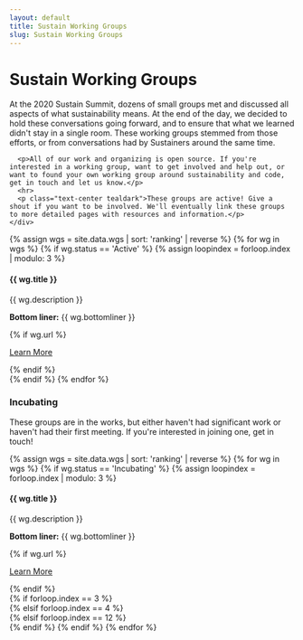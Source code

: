 ```yaml
---
layout: default
title: Sustain Working Groups
slug: Sustain Working Groups
---
```


<h1 class="h2 text-center mb-4">Sustain Working Groups</h1>

<div class="container events">
  <div class="row justify-content-center">
    <div class="col-md-8">
      <p>At the 2020 Sustain Summit, dozens of small groups met and discussed all aspects of what sustainability means. At the end of the day, we decided to hold these conversations going forward, and to ensure that what we learned didn't stay in a single room. These working groups stemmed from those efforts, or from conversations had by Sustainers around the same time.</p>

      <p>All of our work and organizing is open source. If you're interested in a working group, want to get involved and help out, or want to found your own working group around sustainability and code, get in touch and let us know.</p>
      <hr>
      <p class="text-center tealdark">These groups are active! Give a shout if you want to be involved. We'll eventually link these groups to more detailed pages with resources and information.</p>
    </div>
  </div>
</div>

<div class="container">
  <div class="row wgs">
    {% assign wgs = site.data.wgs | sort: 'ranking' | reverse %}
    {% for wg in wgs %}
      {% if wg.status == 'Active' %}
        {% assign loopindex = forloop.index | modulo: 3 %}
          <div class="col-md-4">
            <div class="wg-container">
              <h4>
                {{ wg.title }}
              </h4>
              <p class="details">{{ wg.description }}</p>
              <p class="details"><strong>Bottom liner:</strong> {{ wg.bottomliner }}</p>
              {% if wg.url %}
                <p class="text-center"><a class="btn learn-more" href="{{ wg.slug }}">
                  Learn More
                </a></p>
              {% endif %}
            </div>
          </div>
      {% endif %}
    {% endfor %}
  </div>
</div>


<div class="row justify-content-center wg-title">
  <div class="col-md-8">
    <h3 class="text-center mb-4">Incubating</h3>
    <p class="text-center">These groups are in the works, but either haven't had significant work or haven't had their first meeting. If you're interested in joining one, get in touch!</p>
  </div>
</div>

<div class="row mb-4 wgs">
  {% assign wgs = site.data.wgs | sort: 'ranking' | reverse %}
  {% for wg in wgs %}
    {% if wg.status == 'Incubating' %}
      {% assign loopindex = forloop.index | modulo: 3 %}
        <div class="col-md-4">
          <div class="wg-container">
            <h4>
              {{ wg.title }}
            </h4>
            <p class="details">{{ wg.description }}</p>
            <p class="details"><strong>Bottom liner:</strong> {{ wg.bottomliner }}</p>
            {% if wg.url %}
              <p class="text-center"><a class="btn learn-more" href="{{ wg.slug }}">
                Learn More
              </a></p>
            {% endif %}
          </div>
        </div>
      {% if forloop.index == 3 %}
        <div class="clearfix visible-sm-block"></div>
      {% elsif forloop.index == 4 %}
        <div class="clearfix visible-md-block visible-lg-block"></div>
      {% elsif forloop.index == 12 %}
        <div class="clearfix visible-md-block visible-lg-block"></div>
      {% endif %}
    {% endif %}
  {% endfor %}
</div>

<!--
<div class="row wg-title">
  <div class="col-md-8">
    <h3 class="text-center mb-4">Inactive groups</h3>
    <p class="text-center">These groups are on hold at the moment. Feel free to check in to see if that status can be changed.</p>
  </div>
</div>

<div class="row mb-4 wgs">
  {% assign wgs = site.data.wgs | sort: 'ranking' | reverse %}
  {% for wg in wgs %}
    {% if wg.status == 'On Hold' %}
      {% assign loopindex = forloop.index | modulo: 3 %}
        <div class="col-md-4">
          <div class="wg-container">
            {% if wg.url %}<a href="{{ wg.url }}">{% endif %}
              <h4>
                {{ wg.title }}
              </h4>
            {% if wg.url %}</a>{% endif %}
            <p class="details">{{ wg.description }}</p>
            <p class="details"><strong>Bottom liner:</strong> {{ wg.bottomliner }}</p>
            {% if wg.url %}
              <a class="learn-more" href="{{ wg.url }}">
                Learn More
              </a>
            {% endif %}
          </div>
        </div>
      {% if forloop.index == 3 %}
        <div class="clearfix visible-sm-block"></div>
      {% elsif forloop.index == 4 %}
        <div class="clearfix visible-md-block visible-lg-block"></div>
      {% elsif forloop.index == 12 %}
        <div class="clearfix visible-md-block visible-lg-block"></div>
      {% endif %}
    {% endif %}
  {% endfor %}
</div>
-->
